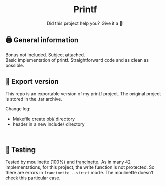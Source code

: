<h1 align="center">
	Printf
</h1>
<p align="center">
	Did this project help you? Give it a 🌟!
</p>

## 🖨️ General information
Bonus not included. Subject attached. </br>
Basic implementation of printf. Straightforward code and as clean as possible.</br>

## 🚀 Export version
This repo is an exportable version of my printf project.
The original project is stored in the .tar archive.

Change log:
- Makefile create obj/ directory
- header in a new include/ directory
</br>

## 🚧 Testing
Tested by moulinette (100%) and [francinette](https://github.com/xicodomingues/francinette).
As in many 42 implementations, for this project, the write function is not protected. So there are errors in `francinette --strict` mode. The moulinette doesn't check this particular case.
